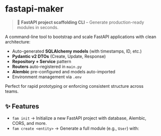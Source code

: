# fastapi-maker

> 🚀 **FastAPI project scaffolding CLI** – Generate production-ready modules in seconds.

A command-line tool to bootstrap and scale FastAPI applications with clean architecture:
- Auto-generated **SQLAlchemy models** (with timestamps, ID, etc.)
- **Pydantic v2 DTOs** (Create, Update, Response)
- **Repository + Service** pattern
- **Routers** auto-registered in `main.py`
- **Alembic** pre-configured and models auto-imported
- Environment management via `.env`

Perfect for rapid prototyping or enforcing consistent structure across teams.

## ✨ Features

- `fam init` → Initialize a new FastAPI project with database, Alembic, CORS, and more.
- `fam create <entity>` → Generate a full module (e.g., `User`) with: